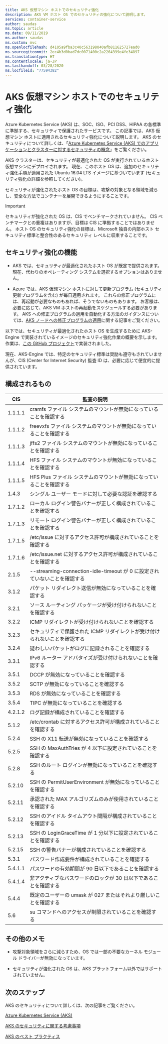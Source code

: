 ```yaml
---
title: AKS 仮想マシン ホストでのセキュリティ強化
description: AKS VM ホスト OS でのセキュリティの強化について説明します。
services: container-service
author: saudas
ms.topic: article
ms.date: 09/11/2019
ms.author: saudas
ms.custom: mvc
ms.openlocfilehash: d4105a9fba3c40c563198040afb811625727ead0
ms.sourcegitcommit: 2ec4b3d0bad7dc0071400c2a2264399e4fe34897
ms.translationtype: HT
ms.contentlocale: ja-JP
ms.lasthandoff: 03/28/2020
ms.locfileid: "77594382"
---
```

# <a name="security-hardening-in-aks-virtual-machine-hosts"></a>AKS 仮想マシン ホストでのセキュリティ強化 

Azure Kubernetes Service (AKS) は、SOC、ISO、PCI DSS、HIPAA の各標準に準拠する、セキュリティで保護されたサービスです。 この記事では、AKS 仮想マシン ホストに適用されるセキュリティ強化について説明します。 AKS のセキュリティについて詳しくは、「[Azure Kubernetes Service (AKS) でのアプリケーションとクラスターに対するセキュリティの概念](https://docs.microsoft.com/azure/aks/concepts-security)」をご覧ください。

AKS クラスターは、セキュリティが最適化された OS が実行されているホスト仮想マシンにデプロイされます。 現在、このホスト OS は、追加のセキュリティ強化手順が適用された Ubuntu 16.04 LTS イメージに基づいています (セキュリティ強化の詳細を参照してください)。   

セキュリティが強化されたホスト OS の目標は、攻撃の対象となる領域を減らし、安全な方法でコンテナーを展開できるようにすることです。 

> [!Important]
> セキュリティが強化された OS は、CIS でベンチマークされていません。 CIS ベンチマークとの重複はありますが、目標は CIS に準拠することではありません。 ホスト OS のセキュリティ強化の目標は、Microsoft 独自の内部ホスト セキュリティ標準と整合性のあるセキュリティ レベルに収束することです。 

## <a name="security-hardening-features"></a>セキュリティ強化の機能 

* AKS では、セキュリティが最適化されたホスト OS が既定で提供されます。 現在、代わりのオペレーティング システムを選択するオプションはありません。 

* Azure では、AKS 仮想マシン ホストに対して更新プログラム (セキュリティ更新プログラムを含む) が毎日適用されます。 これらの修正プログラムには、再起動が必要なものもあれば、そうでないものもあります。 お客様は、必要に応じて、AKS VM ホストの再起動をスケジュールする必要があります。 AKS への修正プログラムの適用を自動化する方法のガイダンスについては、[AKS ノードへの修正プログラムの適用](https://docs.microsoft.com/azure/aks/node-updates-kured)に関する記事をご覧ください。

以下では、セキュリティが最適化されたホスト OS を生成するために AKS-Engine で実装されているイメージのセキュリティ強化作業の概要を示します。 作業は、[この GitHub プロジェクト](https://github.com/Azure/aks-engine/projects/7)で実装されました。  

現在、AKS-Engine では、特定のセキュリティ標準は奨励も遵守もされていませんが、CIS (Center for Internet Security) 監査 ID は、必要に応じて便宜的に提供されています。 

## <a name="whats-configured"></a>構成されるもの

| CIS  | 監査の説明| 
|---|---|
| 1.1.1.1 |cramfs ファイル システムのマウントが無効になっていることを確認する|
| 1.1.1.2 |freevxfs ファイル システムのマウントが無効になっていることを確認する|
| 1.1.1.3 |jffs2 ファイル システムのマウントが無効になっていることを確認する|
| 1.1.1.4 |HFS ファイル システムのマウントが無効になっていることを確認する|
| 1.1.1.5 |HFS Plus ファイル システムのマウントが無効になっていることを確認する|
|1.4.3 |シングル ユーザー モードに対して必要な認証を確認する |
|1.7.1.2 |ローカル ログイン警告バナーが正しく構成されていることを確認する |
|1.7.1.3 |リモート ログイン警告バナーが正しく構成されていることを確認する |
|1.7.1.5 |/etc/issue に対するアクセス許可が構成されていることを確認する |
|1.7.1.6 |/etc/issue.net に対するアクセス許可が構成されていることを確認する |
|2.1.5 |--streaming-connection-idle-timeout が 0 に設定されていないことを確認する |
|3.1.2 |パケット リダイレクト送信が無効になっていることを確認する |
|3.2.1 |ソース ルーティング パッケージが受け付けられないことを確認する |
|3.2.2 |ICMP リダイレクトが受け付けられないことを確認する |
|3.2.3 |セキュリティで保護された ICMP リダイレクトが受け付けられないことを確認する |
|3.2.4 |疑わしいパケットがログに記録されることを確認する |
|3.3.1 |IPv6 ルーター アドバタイズが受け付けられないことを確認する |
|3.5.1 |DCCP が無効になっていることを確認する |
|3.5.2 |SCTP が無効になっていることを確認する |
|3.5.3 |RDS が無効になっていることを確認する |
|3.5.4 |TIPC が無効になっていることを確認する |
|4.2.1.2 |ログ記録が構成されていることを確認する |
|5.1.2 |/etc/crontab に対するアクセス許可が構成されていることを確認する |
|5.2.4 |SSH の X11 転送が無効になっていることを確認する |
|5.2.5 |SSH の MaxAuthTries が 4 以下に設定されていることを確認する |
|5.2.8 |SSH のルート ログインが無効になっていることを確認する |
|5.2.10 |SSH の PermitUserEnvironment が無効になっていることを確認する |
|5.2.11 |承認された MAX アルゴリズムのみが使用されていることを確認する |
|5.2.12 |SSH のアイドル タイムアウト間隔が構成されていることを確認する |
|5.2.13 |SSH の LoginGraceTime が 1 分以下に設定されていることを確認する |
|5.2.15 |SSH の警告バナーが構成されていることを確認する |
|5.3.1 |パスワード作成要件が構成されていることを確認する |
|5.4.1.1 |パスワードの有効期間が 90 日以下であることを確認する |
|5.4.1.4 |非アクティブなパスワードのロックが 30 日以下であることを確認する |
|5.4.4 |既定のユーザーの umask が 027 またはそれより厳しいことを確認する |
|5.6 |su コマンドへのアクセスが制限されていることを確認する|

## <a name="additional-notes"></a>その他のメモ
 
* 攻撃対象領域をさらに減らすため、OS では一部の不要なカーネル モジュール ドライバーが無効になっています。 

* セキュリティが強化された OS は、AKS プラットフォーム以外ではサポートされていません。 

## <a name="next-steps"></a>次のステップ  

AKS のセキュリティについて詳しくは、次の記事をご覧ください。 

[Azure Kubernetes Service (AKS)](https://docs.microsoft.com/azure/aks/intro-kubernetes)

[AKS のセキュリティに関する考慮事項](https://docs.microsoft.com/azure/aks/concepts-security)

[AKS のベスト プラクティス](https://docs.microsoft.com/azure/aks/best-practices)
